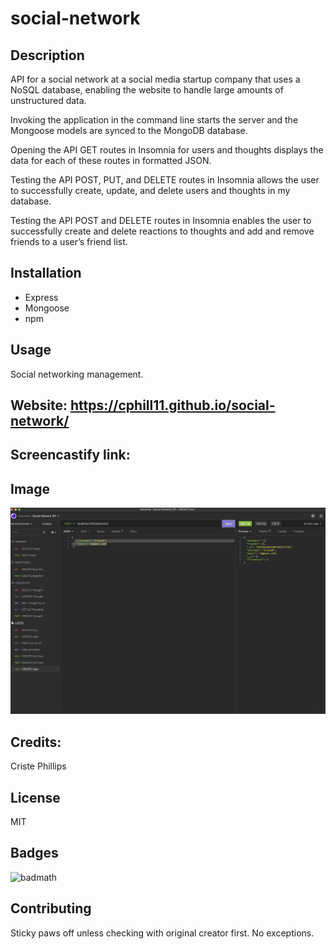 # social-network

## Description
API for a social network at a social media startup company that uses a NoSQL database, enabling the website to handle large amounts of unstructured data.

Invoking the application in the command line starts the server and the Mongoose models are synced to the MongoDB database.

Opening the API GET routes in Insomnia for users and thoughts displays the data for each of these routes in formatted JSON.

Testing the API POST, PUT, and DELETE routes in Insomnia allows the user to successfully create, update, and delete users and thoughts in my database.  

Testing the API POST and DELETE routes in Insomnia enables the user to successfully create and delete reactions to thoughts and add and remove friends to a user’s friend list.

## Installation
* Express
* Mongoose
* npm


## Usage
Social networking management.


## Website: https://cphill11.github.io/social-network/

## Screencastify link: 


## Image

![Screenshot](/assets/images/screenshot.png)

## Credits:

Criste Phillips 

## License
MIT

## Badges
![badmath](https://img.shields.io/github/languages/top/nielsenjared/badmath)

## Contributing
Sticky paws off unless checking with original creator first.  No exceptions.